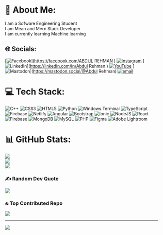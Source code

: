 # 💫 About Me:
I am a Sofware Engineering Student <br>I am Mean and Mern Stack Developer <br>I am currently learning Machine learning 


## 🌐 Socials:
[![Facebook](https://img.shields.io/badge/Facebook-%231877F2.svg?logo=Facebook&logoColor=white)](https://facebook.com/ABDUL REHMAN ) [![Instagram](https://img.shields.io/badge/Instagram-%23E4405F.svg?logo=Instagram&logoColor=white)](https://instagram.com/abdul_.rehmaaan) [![LinkedIn](https://img.shields.io/badge/LinkedIn-%230077B5.svg?logo=linkedin&logoColor=white)](https://linkedin.com/in/Abdul Rehman ) [![YouTube](https://img.shields.io/badge/YouTube-%23FF0000.svg?logo=YouTube&logoColor=white)](https://youtube.com/@@codingwithai1) [![Mastodon](https://img.shields.io/badge/-MASTODON-%232B90D9?logo=mastodon&logoColor=white)](https://mastodon.social/@Abdul Rehman) [![email](https://img.shields.io/badge/Email-D14836?logo=gmail&logoColor=white)](mailto:ch.abdul.rehman.3806@gmail.com) 

# 💻 Tech Stack:
![C++](https://img.shields.io/badge/c++-%2300599C.svg?style=for-the-badge&logo=c%2B%2B&logoColor=white) ![CSS3](https://img.shields.io/badge/css3-%231572B6.svg?style=for-the-badge&logo=css3&logoColor=white) ![HTML5](https://img.shields.io/badge/html5-%23E34F26.svg?style=for-the-badge&logo=html5&logoColor=white) ![Python](https://img.shields.io/badge/python-3670A0?style=for-the-badge&logo=python&logoColor=ffdd54) ![Windows Terminal](https://img.shields.io/badge/Windows%20Terminal-%234D4D4D.svg?style=for-the-badge&logo=windows-terminal&logoColor=white) ![TypeScript](https://img.shields.io/badge/typescript-%23007ACC.svg?style=for-the-badge&logo=typescript&logoColor=white) ![Firebase](https://img.shields.io/badge/firebase-%23039BE5.svg?style=for-the-badge&logo=firebase) ![Netlify](https://img.shields.io/badge/netlify-%23000000.svg?style=for-the-badge&logo=netlify&logoColor=#00C7B7) ![Angular](https://img.shields.io/badge/angular-%23DD0031.svg?style=for-the-badge&logo=angular&logoColor=white) ![Bootstrap](https://img.shields.io/badge/bootstrap-%238511FA.svg?style=for-the-badge&logo=bootstrap&logoColor=white) ![Ionic](https://img.shields.io/badge/Ionic-%233880FF.svg?style=for-the-badge&logo=Ionic&logoColor=white) ![NodeJS](https://img.shields.io/badge/node.js-6DA55F?style=for-the-badge&logo=node.js&logoColor=white) ![React](https://img.shields.io/badge/react-%2320232a.svg?style=for-the-badge&logo=react&logoColor=%2361DAFB) ![Firebase](https://img.shields.io/badge/firebase-a08021?style=for-the-badge&logo=firebase&logoColor=ffcd34) ![MongoDB](https://img.shields.io/badge/MongoDB-%234ea94b.svg?style=for-the-badge&logo=mongodb&logoColor=white) ![MySQL](https://img.shields.io/badge/mysql-4479A1.svg?style=for-the-badge&logo=mysql&logoColor=white) ![PHP](https://img.shields.io/badge/php-%23777BB4.svg?style=for-the-badge&logo=php&logoColor=white) ![Figma](https://img.shields.io/badge/figma-%23F24E1E.svg?style=for-the-badge&logo=figma&logoColor=white) ![Adobe Lightroom](https://img.shields.io/badge/Adobe%20Lightroom-31A8FF.svg?style=for-the-badge&logo=Adobe%20Lightroom&logoColor=white)
# 📊 GitHub Stats:
![](https://github-readme-stats.vercel.app/api?username=Alpha-maker-lab&theme=dark&hide_border=false&include_all_commits=false&count_private=false)<br/>
![](https://nirzak-streak-stats.vercel.app/?user=Alpha-maker-lab&theme=dark&hide_border=false)<br/>
![](https://github-readme-stats.vercel.app/api/top-langs/?username=Alpha-maker-lab&theme=dark&hide_border=false&include_all_commits=false&count_private=false&layout=compact)

### ✍️ Random Dev Quote
![](https://quotes-github-readme.vercel.app/api?type=horizontal&theme=radical)

### 🔝 Top Contributed Repo
![](https://github-contributor-stats.vercel.app/api?username=Alpha-maker-lab&limit=5&theme=dark&combine_all_yearly_contributions=true)

---
[![](https://visitcount.itsvg.in/api?id=Alpha-maker-lab&icon=0&color=0)](https://visitcount.itsvg.in)

